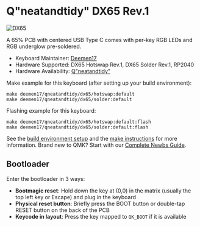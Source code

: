 # Q"neatandtidy" DX65 Rev.1 

![DX65](https://i.imgur.com/BhET4HDh.png)

A 65% PCB with centered USB Type C comes with per-key RGB LEDs and RGB underglow pre-soldered.

* Keyboard Maintainer: [Deemen17](https://github.com/Deemen17)
* Hardware Supported: DX65 Hotswap Rev.1, DX65 Solder Rev.1, RP2040
* Hardware Availability: [Q"neatandtidy"](https://www.facebook.com/qneatandtidy)

Make example for this keyboard (after setting up your build environment):

    make deemen17/qneatandtidy/dx65/hotswap:default
    make deemen17/qneatandtidy/dx65/solder:default

Flashing example for this keyboard:

    make deemen17/qneatandtidy/dx65/hotswap:default:flash
    make deemen17/qneatandtidy/dx65/solder:default:flash

See the [build environment setup](https://docs.qmk.fm/#/getting_started_build_tools) and the [make instructions](https://docs.qmk.fm/#/getting_started_make_guide) for more information. Brand new to QMK? Start with our [Complete Newbs Guide](https://docs.qmk.fm/#/newbs).

## Bootloader

Enter the bootloader in 3 ways:

* **Bootmagic reset**: Hold down the key at (0,0) in the matrix (usually the top left key or Escape) and plug in the keyboard
* **Physical reset button**: Briefly press the BOOT button or double-tap RESET button on the back of the PCB
* **Keycode in layout**: Press the key mapped to `QK_BOOT` if it is available
